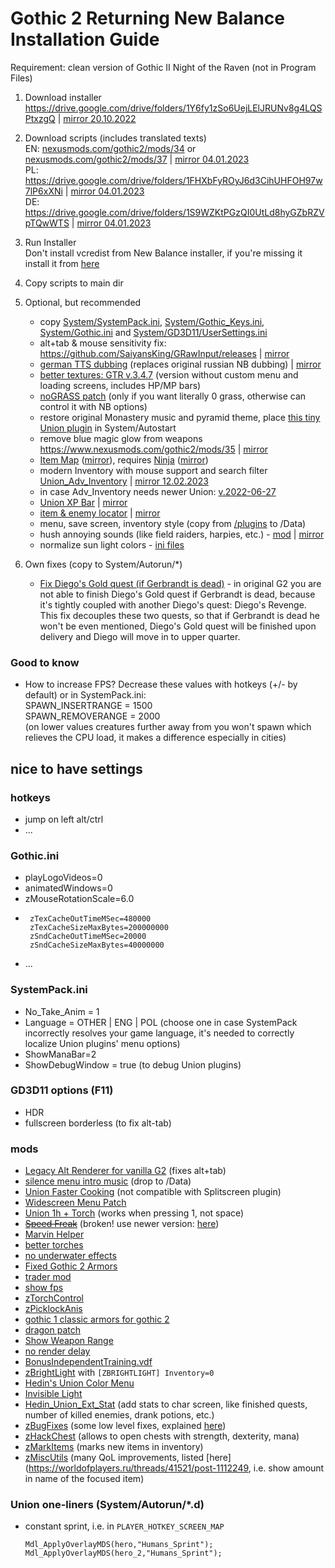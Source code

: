 # Gothic 2 Returning New Balance Installation Guide

Requirement: clean version of Gothic II Night of the Raven (not in Program Files)

1. Download installer
https://drive.google.com/drive/folders/1Y6fy1zSo6UejLElJRUNv8g4LQSPtxzgQ | [mirror 20.10.2022](https://mega.nz/folder/hi5BxaTT#_dtMcUk8xv1mS_jgQ1lGQw)

2. Download scripts (includes translated texts)  
EN: [nexusmods.com/gothic2/mods/34](https://www.nexusmods.com/gothic2/mods/34) or [nexusmods.com/gothic2/mods/37](https://www.nexusmods.com/gothic2/mods/37) | [mirror 04.01.2023](https://drive.google.com/file/d/1UsPjXknwjleCSOKNFpQWgdiSUf47zuS2/view?usp=sharing)  
PL: https://drive.google.com/drive/folders/1FHXbFyROyJ6d3CihUHFOH97w7lP6xXNi | [mirror 04.01.2023](https://drive.google.com/file/d/13KuubHWNTUFi32Yee3tNVeIfVazR7X3g/view?usp=sharing)  
DE: https://drive.google.com/drive/folders/1S9WZKtPGzQI0UtLd8hyGZbRZVpTQwWTS | [mirror 04.01.2023](https://drive.google.com/file/d/1SP6KSx-OLcJi4ux9Vrpha5o5b57zw3je/view?usp=sharing)

3. Run Installer  
Don't install vcredist from New Balance installer, if you're missing it install it from [here](https://github.com/abbodi1406/vcredist/releases/)

4. Copy scripts to main dir

5. Optional, but recommended
    - copy [System/SystemPack.ini](https://github.com/the-overdriven/g2-nb-install-guide/blob/main/System/SystemPack.ini), [System/Gothic_Keys.ini](https://github.com/the-overdriven/g2-nb-install-guide/blob/main/System/Gothic_Keys.ini), [System/Gothic.ini](https://github.com/the-overdriven/g2-nb-install-guide/blob/main/System/Gothic.ini) and [System/GD3D11/UserSettings.ini](https://github.com/the-overdriven/g2-nb-install-guide/blob/main/System/GD3D11/UserSettings.ini)
    - alt+tab & mouse sensitivity fix: https://github.com/SaiyansKing/GRawInput/releases | [mirror](https://github.com/the-overdriven/GRawInput/releases)
    - [german TTS dubbing](https://drive.google.com/drive/folders/13_f1chCrL5SH8H01bPHbIREBNxSHEYHY) (replaces original russian NB dubbing) | [mirror](https://drive.google.com/file/d/1ifkLrrAuN4lOLqWgAcT7cyhUUb0jDFk-/view?usp=share_link)
    - [better textures: GTR v.3.4.7](https://drive.google.com/file/d/1qdMH5jOGx-O1s8ogQ3WT4qzyt05Fo8g3/view?usp=sharing) (version without custom menu and loading screens, includes HP/MP bars)
    - [noGRASS patch](https://github.com/the-overdriven/g2-nb-install-guide/blob/main/noGRASS_all.vdf) (only if you want literally 0 grass, otherwise can control it with NB options)  
    - restore original Monastery music and pyramid theme, place [this tiny Union plugin](https://github.com/the-overdriven/g2-nb-install-guide/blob/main/MusicInst.d) in System/Autostart
    - remove blue magic glow from weapons https://www.nexusmods.com/gothic2/mods/35 | [mirror](https://drive.google.com/file/d/1RVkkJU8EyEzxfE-2Rve60iERMxkTrqLO/view?usp=share_link)
    - [Item Map](https://www.worldofgothic.de/dl/download_634.htm) ([mirror](https://drive.google.com/file/d/17fh5kK6-X86wCPNt-VxPpiEFbuW0kXOp/view?usp=sharing)), requires [Ninja](https://www.worldofgothic.de/dl/download_652.htm) ([mirror](https://drive.google.com/file/d/1KL1DHwmj4q-VLknBND5tcfcP49Kx3XtP/view?usp=sharing))
    - modern Inventory with mouse support and search filter [Union_Adv_Inventory](https://drive.google.com/drive/folders/1T_ADIdlwvWruW6tzxgt1rIwKIlKUjaLm) | [mirror 12.02.2023](https://drive.google.com/drive/folders/1OFIr53noHDLAglRz61H-fUY3a0OSHVkJ?usp=share_link)
    - in case Adv_Inventory needs newer Union: [v.2022-06-27](https://drive.google.com/file/d/1fYhk2zbUTHA9r9Rj7Z76J5HMaG-Tz0t7/view?usp=sharing)
    - [Union XP Bar](https://drive.google.com/drive/folders/1T_ADIdlwvWruW6tzxgt1rIwKIlKUjaLm) | [mirror](https://drive.google.com/drive/folders/1OFIr53noHDLAglRz61H-fUY3a0OSHVkJ?usp=share_link)
    - [item & enemy locator](https://drive.google.com/drive/folders/1T_ADIdlwvWruW6tzxgt1rIwKIlKUjaLm) | [mirror](https://drive.google.com/drive/folders/1OFIr53noHDLAglRz61H-fUY3a0OSHVkJ?usp=share_link)
    - menu, save screen, inventory style (copy from [/plugins](https://github.com/the-overdriven/g2-nb-install-guide/tree/main/plugins) to /Data)
    - hush annoying sounds (like field raiders, harpies, etc.) - [mod](https://www.nexusmods.com/gothic2/mods/39) | [mirror](https://drive.google.com/file/d/12-SIFxElQPMS69mOBRFVJIcLPbmzuA-3/view?usp=share_link)
    - normalize sun light colors - [ini files](https://github.com/the-overdriven/g2-nb-install-guide/tree/main/System/GD3D11/ZENResources)
    
6. Own fixes (copy to System/Autorun/*)
    - [Fix Diego's Gold quest (if Gerbrandt is dead)](https://github.com/the-overdriven/g2-nb-install-guide/blob/main/fix_Diegos_Gold_quest_if_Gerbrandt_is_dead.d) - in original G2 you are not able to finish Diego's Gold quest if Gerbrandt is dead, because it's tightly coupled with another Diego's quest: Diego's Revenge. This fix decouples these two quests, so that if Gerbrandt is dead he won't be even mentioned, Diego's Gold quest will be finished upon delivery and Diego will move in to upper quarter.

### Good to know
- How to increase FPS? Decrease these values with hotkeys (+/- by default) or in SystemPack.ini:  
SPAWN_INSERTRANGE = 1500  
SPAWN_REMOVERANGE = 2000      
(on lower values creatures further away from you won't spawn which relieves the CPU load, it makes a difference especially in cities)

## nice to have settings
### hotkeys
 - jump on left alt/ctrl
 - ...
### Gothic.ini 
 - playLogoVideos=0
 - animatedWindows=0
 - zMouseRotationScale=6.0
 - ```
    zTexCacheOutTimeMSec=480000
    zTexCacheSizeMaxBytes=200000000
    zSndCacheOutTimeMSec=20000
    zSndCacheSizeMaxBytes=40000000
    ```
 - ...
### SystemPack.ini
 - No_Take_Anim = 1
 - Language = OTHER | ENG | POL (choose one in case SystemPack incorrectly resolves your game language, it's needed to correctly localize Union plugins' menu options)
 - ShowManaBar=2
 - ShowDebugWindow = true (to debug Union plugins)
### GD3D11 options (F11)
 - HDR
 - fullscreen borderless (to fix alt-tab)
### mods
 - [Legacy Alt Renderer for vanilla G2](https://github.com/SaiyansKing/Gothic-LegacyAltRenderer) (fixes alt+tab)
 - [silence menu intro music](https://github.com/the-overdriven/g2-nb-install-guide/blob/main/plugins/Sounds_HushedOrc_GameStart.mod) (drop to /Data)
 - [Union Faster Cooking](https://steamcommunity.com/sharedfiles/filedetails/?id=2950686269) (not compatible with Splitscreen plugin)
 - [Widescreen Menu Patch](https://steamcommunity.com/sharedfiles/filedetails/?id=2947535035)
 - [Union 1h + Torch](https://steamcommunity.com/sharedfiles/filedetails/?id=2955908147) (works when pressing 1, not space)
 - [~~Speed Freak~~](https://steamcommunity.com/sharedfiles/filedetails/?id=2949391513) (broken! use newer version: [here](https://github.com/the-overdriven/g2-nb-install-guide/blob/main/plugins/Union_ChangeWorldTime.vdf))
 - [Marvin Helper](https://steamcommunity.com/sharedfiles/filedetails/?id=2847617433)
 - [better torches](https://steamcommunity.com/sharedfiles/filedetails/?id=2787281255)
 - [no underwater effects](https://steamcommunity.com/sharedfiles/filedetails/?id=2787727921)
 - [Fixed Gothic 2 Armors](https://steamcommunity.com/sharedfiles/filedetails/?id=2787727921)
 - [trader mod](https://steamcommunity.com/sharedfiles/filedetails/?id=2802843642)
 - [show fps](https://steamcommunity.com/sharedfiles/filedetails/?id=2843181276)
 - [zTorchControl](https://steamcommunity.com/sharedfiles/filedetails/?id=2849396078)
 - [zPicklockAnis](https://steamcommunity.com/sharedfiles/filedetails/?id=2849396144)
 - [gothic 1 classic armors for gothic 2](https://steamcommunity.com/sharedfiles/filedetails/?id=2852080139)
 - [dragon patch](https://steamcommunity.com/sharedfiles/filedetails/?id=2933361014)
 - [Show Weapon Range](https://steamcommunity.com/sharedfiles/filedetails/?id=2934576684)
 - [no render delay](https://steamcommunity.com/sharedfiles/filedetails/?id=2934577531)
 - [BonusIndependentTraining.vdf](https://github.com/elsky42/ninja-bonus_independent_training)
 - [zBrightLight](https://worldofplayers.ru/threads/42023/) with `[ZBRIGHTLIGHT] Inventory=0`
 - [Hedin's Union Color Menu](https://drive.google.com/drive/folders/1T_ADIdlwvWruW6tzxgt1rIwKIlKUjaLm)
 - [Invisible Light](https://www.nexusmods.com/gothic2/mods/57)
 - [Hedin_Union_Ext_Stat](https://www.sefaris.eu/union/plugins) (add stats to char screen, like finished quests, number of killed enemies, drank potions, etc.)
 - [zBugFixes](https://www.sefaris.eu/union/plugins) (some low level fixes, explained [here](https://steamcommunity.com/sharedfiles/filedetails/?id=2849396194))
 - [zHackChest](https://www.sefaris.eu/union/plugins) (allows to open chests with strength, dexterity, mana)
 - [zMarkItems](https://www.sefaris.eu/union/plugins) (marks new items in inventory)
 - [zMiscUtils](https://www.sefaris.eu/union/plugins) (many QoL improvements, listed [here](https://worldofplayers.ru/threads/41521/post-1112249, i.e. show amount in name of the focused item)
### Union one-liners (System/Autorun/*.d)
 - constant sprint, i.e. in `PLAYER_HOTKEY_SCREEN_MAP`
   ```
   Mdl_ApplyOverlayMDS(hero,"Humans_Sprint");
   Mdl_ApplyOverlayMDS(hero_2,"Humans_Sprint");
